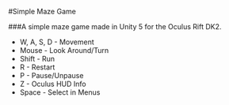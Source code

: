 #Simple Maze Game

###A simple maze game made in Unity 5 for the Oculus Rift DK2.

* W, A, S, D - Movement
* Mouse - Look Around/Turn
* Shift - Run
* R - Restart
* P - Pause/Unpause
* Z - Oculus HUD Info
* Space - Select in Menus
